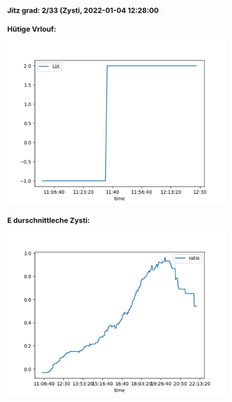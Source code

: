 ### Jitz grad: 2/33 (Zysti, 2022-01-04 12:28:00

### Hütige Vrlouf:
![Graph](Today.png)

### E durschnittleche Zysti:
![Graph](Zysti.png)